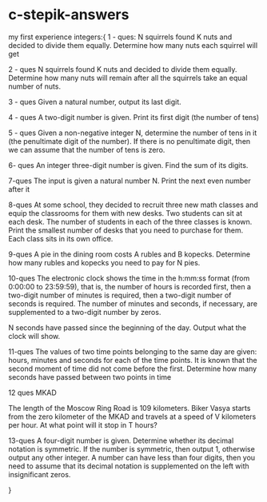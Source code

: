 # c-stepik-answers
my first experience
integers:{
1 - ques:
N squirrels found K nuts and decided to divide them equally. Determine how many nuts each squirrel will get

2 - ques
N squirrels found K nuts and decided to divide them equally. Determine how many nuts will remain after all the squirrels take an equal number of nuts.

3 - ques
Given a natural number, output its last digit.

4 - ques
A two-digit number is given. Print its first digit (the number of tens)

5 - ques
Given a non-negative integer N, determine the number of tens in it (the penultimate digit of the number). If there is no penultimate digit,
then we can assume that the number of tens is zero.

6- ques
An integer three-digit number is given. Find the sum of its digits.

7-ques
The input is given a natural number N. Print the next even number after it

8-ques
At some school, they decided to recruit three new math classes and equip the classrooms for them with new desks.
Two students can sit at each desk. The number of students in each of the three classes is known. Print the smallest number of desks that you need to purchase for them.
Each class sits in its own office.

9-ques
A pie in the dining room costs A rubles and B kopecks. Determine how many rubles and kopecks you need to pay for N pies.

10-ques
The electronic clock shows the time in the h:mm:ss format (from 0:00:00 to 23:59:59), that is,
the number of hours is recorded first, then a two-digit number of minutes is required, then a two-digit number of seconds is required.
The number of minutes and seconds, if necessary, are supplemented to a two-digit number by zeros.

N seconds have passed since the beginning of the day. Output what the clock will show.

11-ques
The values of two time points belonging to the same day are given: hours, minutes and seconds for each of the time points.
It is known that the second moment of time did not come before the first.
Determine how many seconds have passed between two points in time

12 ques
MKAD

The length of the Moscow Ring Road is 109 kilometers. 
Biker Vasya starts from the zero kilometer of the MKAD and travels at a speed of V kilometers per hour. At what point will it stop in T hours?

13-ques
A four-digit number is given. Determine whether its decimal notation is symmetric. If the number is symmetric, then output 1, otherwise output any other integer.
A number can have less than four digits, then you need to assume that its decimal notation is supplemented on the left with insignificant zeros.

}

